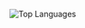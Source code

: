 ![Top Languages](https://github-readme-stats.vercel.app/api/top-langs/?username=myusername&theme=KielCruey)